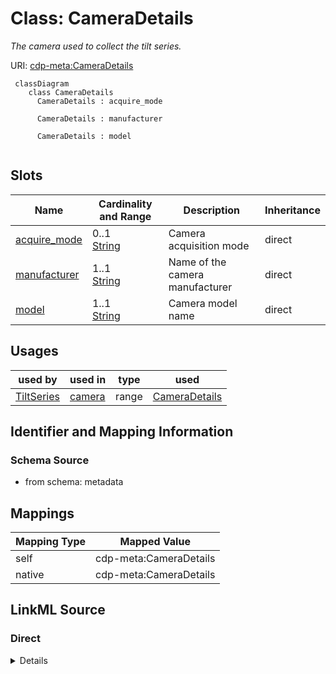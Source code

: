 # Class: CameraDetails


_The camera used to collect the tilt series._





URI: [cdp-meta:CameraDetails](metadataCameraDetails)




```mermaid
 classDiagram
    class CameraDetails
      CameraDetails : acquire_mode

      CameraDetails : manufacturer

      CameraDetails : model


```




<!-- no inheritance hierarchy -->


## Slots

| Name | Cardinality and Range | Description | Inheritance |
| ---  | --- | --- | --- |
| [acquire_mode](acquire_mode.md) | 0..1 <br/> [String](String.md) | Camera acquisition mode | direct |
| [manufacturer](manufacturer.md) | 1..1 <br/> [String](String.md) | Name of the camera manufacturer | direct |
| [model](model.md) | 1..1 <br/> [String](String.md) | Camera model name | direct |





## Usages

| used by | used in | type | used |
| ---  | --- | --- | --- |
| [TiltSeries](TiltSeries.md) | [camera](camera.md) | range | [CameraDetails](CameraDetails.md) |






## Identifier and Mapping Information







### Schema Source


* from schema: metadata





## Mappings

| Mapping Type | Mapped Value |
| ---  | ---  |
| self | cdp-meta:CameraDetails |
| native | cdp-meta:CameraDetails |





## LinkML Source

<!-- TODO: investigate https://stackoverflow.com/questions/37606292/how-to-create-tabbed-code-blocks-in-mkdocs-or-sphinx -->

### Direct

<details>
```yaml
name: CameraDetails
description: The camera used to collect the tilt series.
from_schema: metadata
attributes:
  acquire_mode:
    name: acquire_mode
    description: Camera acquisition mode
    from_schema: metadata
    exact_mappings:
    - cdp-common:tiltseries_camera_acquire_mode
    rank: 1000
    alias: acquire_mode
    owner: CameraDetails
    domain_of:
    - CameraDetails
    range: string
    inlined: true
    inlined_as_list: true
  manufacturer:
    name: manufacturer
    description: Name of the camera manufacturer
    from_schema: metadata
    exact_mappings:
    - cdp-common:tiltseries_camera_manufacturer
    rank: 1000
    alias: manufacturer
    owner: CameraDetails
    domain_of:
    - CameraDetails
    - MicroscopeDetails
    range: string
    required: true
    inlined: true
    inlined_as_list: true
  model:
    name: model
    description: Camera model name
    from_schema: metadata
    exact_mappings:
    - cdp-common:tiltseries_camera_model
    rank: 1000
    alias: model
    owner: CameraDetails
    domain_of:
    - CameraDetails
    - MicroscopeDetails
    range: string
    required: true
    inlined: true
    inlined_as_list: true

```
</details>

### Induced

<details>
```yaml
name: CameraDetails
description: The camera used to collect the tilt series.
from_schema: metadata
attributes:
  acquire_mode:
    name: acquire_mode
    description: Camera acquisition mode
    from_schema: metadata
    exact_mappings:
    - cdp-common:tiltseries_camera_acquire_mode
    rank: 1000
    alias: acquire_mode
    owner: CameraDetails
    domain_of:
    - CameraDetails
    range: string
    inlined: true
    inlined_as_list: true
  manufacturer:
    name: manufacturer
    description: Name of the camera manufacturer
    from_schema: metadata
    exact_mappings:
    - cdp-common:tiltseries_camera_manufacturer
    rank: 1000
    alias: manufacturer
    owner: CameraDetails
    domain_of:
    - CameraDetails
    - MicroscopeDetails
    range: string
    required: true
    inlined: true
    inlined_as_list: true
  model:
    name: model
    description: Camera model name
    from_schema: metadata
    exact_mappings:
    - cdp-common:tiltseries_camera_model
    rank: 1000
    alias: model
    owner: CameraDetails
    domain_of:
    - CameraDetails
    - MicroscopeDetails
    range: string
    required: true
    inlined: true
    inlined_as_list: true

```
</details>
